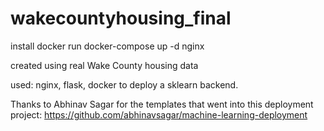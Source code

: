 # wakecountyhousing_final

install docker
run docker-compose up -d nginx       


created using real Wake County housing data


used: nginx, flask, docker to deploy a sklearn backend. 


Thanks to Abhinav Sagar for the templates that went into this deployment project:  https://github.com/abhinavsagar/machine-learning-deployment
